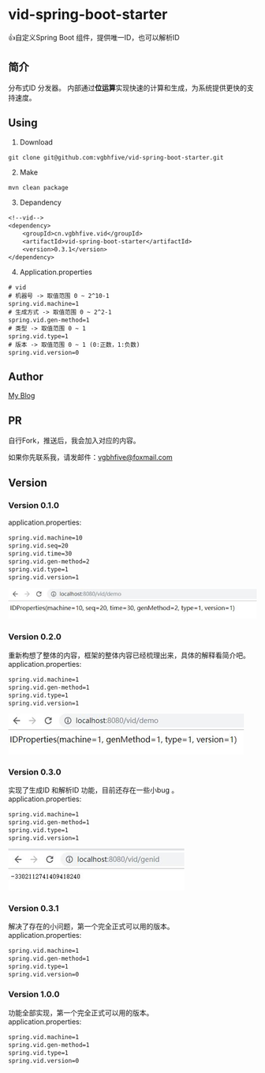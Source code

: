 # vid-spring-boot-starter
👍自定义Spring Boot 组件，提供唯一ID，也可以解析ID

## 简介
分布式ID 分发器。
内部通过**位运算**实现快速的计算和生成，为系统提供更快的支持速度。

## Using
1. Download
```
git clone git@github.com:vgbhfive/vid-spring-boot-starter.git
```

2. Make
```
mvn clean package
```

3. Depandency
```
<!--vid-->
<dependency>
    <groupId>cn.vgbhfive.vid</groupId>
    <artifactId>vid-spring-boot-starter</artifactId>
    <version>0.3.1</version>
</dependency>
```

4. Application.properties
```
# vid
# 机器号 -> 取值范围 0 ~ 2^10-1
spring.vid.machine=1
# 生成方式 -> 取值范围 0 ~ 2^2-1
spring.vid.gen-method=1
# 类型 -> 取值范围 0 ~ 1
spring.vid.type=1
# 版本 -> 取值范围 0 ~ 1 (0:正数，1:负数)
spring.vid.version=0
```

## Author
[My Blog](https://vgbhfive.cn)

## PR
自行Fork，推送后，我会加入对应的内容。

如果你先联系我，请发邮件：vgbhfive@foxmail.com

## Version

### Version 0.1.0
application.properties:
```
spring.vid.machine=10
spring.vid.seq=20
spring.vid.time=30
spring.vid.gen-method=2
spring.vid.type=1
spring.vid.version=1
```
![0.1.0-1.jps](/images/0.1.0-1.jpg)

### Version 0.2.0
重新构想了整体的内容，框架的整体内容已经梳理出来，具体的解释看简介吧。<br>
application.properties:
```
spring.vid.machine=1
spring.vid.gen-method=1
spring.vid.type=1
spring.vid.version=1
```
![0.2.0-1.jps](/images/0.2.0-1.jpg)

### Version 0.3.0
实现了生成ID 和解析ID 功能，目前还存在一些小bug 。<br>
application.properties:
```
spring.vid.machine=1
spring.vid.gen-method=1
spring.vid.type=1
spring.vid.version=1
```
![0.3.0-1.jps](/images/0.3.0-1.jpg)

### Version 0.3.1
解决了存在的小问题，第一个完全正式可以用的版本。<br>
application.properties:
```
spring.vid.machine=1
spring.vid.gen-method=1
spring.vid.type=1
spring.vid.version=0
```

### Version 1.0.0
功能全部实现，第一个完全正式可以用的版本。<br>
application.properties:
```
spring.vid.machine=1
spring.vid.gen-method=1
spring.vid.type=1
spring.vid.version=0
```

